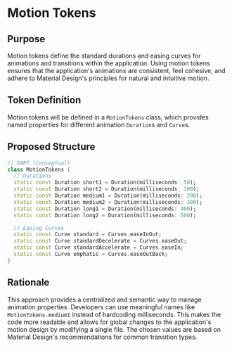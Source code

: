 # Motion Tokens

## Purpose

Motion tokens define the standard durations and easing curves for animations and transitions within the application. Using motion tokens ensures that the application's animations are consistent, feel cohesive, and adhere to Material Design's principles for natural and intuitive motion.

## Token Definition

Motion tokens will be defined in a `MotionTokens` class, which provides named properties for different animation `Duration`s and `Curve`s.

## Proposed Structure

```dart
// DART (Conceptual)
class MotionTokens {
  // Durations
  static const Duration short1 = Duration(milliseconds: 50);
  static const Duration short2 = Duration(milliseconds: 100);
  static const Duration medium1 = Duration(milliseconds: 200);
  static const Duration medium2 = Duration(milliseconds: 300);
  static const Duration long1 = Duration(milliseconds: 400);
  static const Duration long2 = Duration(milliseconds: 500);

  // Easing Curves
  static const Curve standard = Curves.easeInOut;
  static const Curve standardDecelerate = Curves.easeOut;
  static const Curve standardAccelerate = Curves.easeIn;
  static const Curve emphatic = Curves.easeOutBack;
}
```

## Rationale

This approach provides a centralized and semantic way to manage animation properties. Developers can use meaningful names like `MotionTokens.medium1` instead of hardcoding milliseconds. This makes the code more readable and allows for global changes to the application's motion design by modifying a single file. The chosen values are based on Material Design's recommendations for common transition types.
